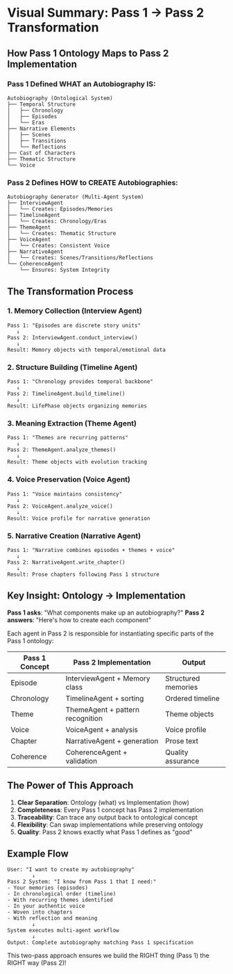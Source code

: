 # Visual Summary: Pass 1 → Pass 2 Transformation

## How Pass 1 Ontology Maps to Pass 2 Implementation

### Pass 1 Defined WHAT an Autobiography IS:

```
Autobiography (Ontological System)
├── Temporal Structure
│   ├── Chronology
│   ├── Episodes
│   └── Eras
├── Narrative Elements
│   ├── Scenes
│   ├── Transitions
│   └── Reflections
├── Cast of Characters
├── Thematic Structure
└── Voice
```

### Pass 2 Defines HOW to CREATE Autobiographies:

```
Autobiography Generator (Multi-Agent System)
├── InterviewAgent
│   └── Creates: Episodes/Memories
├── TimelineAgent
│   └── Creates: Chronology/Eras
├── ThemeAgent
│   └── Creates: Thematic Structure
├── VoiceAgent
│   └── Creates: Consistent Voice
├── NarrativeAgent
│   └── Creates: Scenes/Transitions/Reflections
└── CoherenceAgent
    └── Ensures: System Integrity
```

## The Transformation Process

### 1. Memory Collection (Interview Agent)
```
Pass 1: "Episodes are discrete story units"
   ↓
Pass 2: InterviewAgent.conduct_interview()
   ↓
Result: Memory objects with temporal/emotional data
```

### 2. Structure Building (Timeline Agent)
```
Pass 1: "Chronology provides temporal backbone"
   ↓
Pass 2: TimelineAgent.build_timeline()
   ↓
Result: LifePhase objects organizing memories
```

### 3. Meaning Extraction (Theme Agent)
```
Pass 1: "Themes are recurring patterns"
   ↓
Pass 2: ThemeAgent.analyze_themes()
   ↓
Result: Theme objects with evolution tracking
```

### 4. Voice Preservation (Voice Agent)
```
Pass 1: "Voice maintains consistency"
   ↓
Pass 2: VoiceAgent.analyze_voice()
   ↓
Result: Voice profile for narrative generation
```

### 5. Narrative Creation (Narrative Agent)
```
Pass 1: "Narrative combines episodes + themes + voice"
   ↓
Pass 2: NarrativeAgent.write_chapter()
   ↓
Result: Prose chapters following Pass 1 structure
```

## Key Insight: Ontology → Implementation

**Pass 1 asks**: "What components make up an autobiography?"
**Pass 2 answers**: "Here's how to create each component"

Each agent in Pass 2 is responsible for instantiating specific parts of the Pass 1 ontology:

| Pass 1 Concept | Pass 2 Implementation | Output |
|----------------|----------------------|---------|
| Episode | InterviewAgent + Memory class | Structured memories |
| Chronology | TimelineAgent + sorting | Ordered timeline |
| Theme | ThemeAgent + pattern recognition | Theme objects |
| Voice | VoiceAgent + analysis | Voice profile |
| Chapter | NarrativeAgent + generation | Prose text |
| Coherence | CoherenceAgent + validation | Quality assurance |

## The Power of This Approach

1. **Clear Separation**: Ontology (what) vs Implementation (how)
2. **Completeness**: Every Pass 1 concept has Pass 2 implementation
3. **Traceability**: Can trace any output back to ontological concept
4. **Flexibility**: Can swap implementations while preserving ontology
5. **Quality**: Pass 2 knows exactly what Pass 1 defines as "good"

## Example Flow

```
User: "I want to create my autobiography"
        ↓
Pass 2 System: "I know from Pass 1 that I need:"
- Your memories (episodes)
- In chronological order (timeline)
- With recurring themes identified
- In your authentic voice
- Woven into chapters
- With reflection and meaning
        ↓
System executes multi-agent workflow
        ↓
Output: Complete autobiography matching Pass 1 specification
```

This two-pass approach ensures we build the RIGHT thing (Pass 1) the RIGHT way (Pass 2)!
